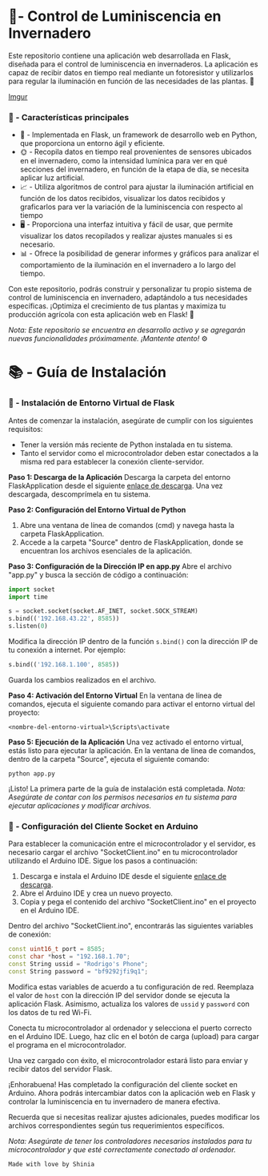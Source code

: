 # 🌿- Control de Luminiscencia en Invernadero

Este repositorio contiene una aplicación web desarrollada en Flask, diseñada para el control de luminiscencia en invernaderos. La aplicación es capaz de recibir datos en tiempo real mediante un fotoresistor y utilizarlos para regular la iluminación en función de las necesidades de las plantas. 🌱

[Imgur](https://i.imgur.com/PNguLgR.png)

### 🚀 - Características principales 
- 🐍 - Implementada en Flask, un framework de desarrollo web en Python, que proporciona un entorno ágil y eficiente. 
- 🌞 - Recopila datos en tiempo real provenientes de sensores ubicados en el invernadero, como la intensidad lumínica para ver en qué secciones del invernadero, en función de la etapa de día, se necesita aplicar luz artificial. 
- 📈 - Utiliza algoritmos de control para ajustar la iluminación artificial en función de los datos recibidos, visualizar los datos recibidos y graficarlos para ver la variación de la luminiscencia con respecto al tiempo 
- 🖥️ - Proporciona una interfaz intuitiva y fácil de usar, que permite visualizar los datos recopilados y realizar ajustes manuales si es necesario. 
- 📊 - Ofrece la posibilidad de generar informes y gráficos para analizar el comportamiento de la iluminación en el invernadero a lo largo del tiempo. 

Con este repositorio, podrás construir y personalizar tu propio sistema de control de luminiscencia en invernadero, adaptándolo a tus necesidades específicas. ¡Optimiza el crecimiento de tus plantas y maximiza tu producción agrícola con esta aplicación web en Flask! 🌼

*Nota: Este repositorio se encuentra en desarrollo activo y se agregarán nuevas funcionalidades próximamente. ¡Mantente atento!* ⚙️

# 📚 - Guía de Instalación

### 🐍 - Instalación de Entorno Virtual de Flask

Antes de comenzar la instalación, asegúrate de cumplir con los siguientes requisitos:
- Tener la versión más reciente de Python instalada en tu sistema.
- Tanto el servidor como el microcontrolador deben estar conectados a la misma red para establecer la conexión cliente-servidor.

**Paso 1: Descarga de la Aplicación**
Descarga la carpeta del entorno FlaskApplication desde el siguiente [enlace de descarga](https://github.com/LuisRodrigoBarbaNavarro/probable-engine). Una vez descargada, descomprímela en tu sistema.

**Paso 2: Configuración del Entorno Virtual de Python**
1. Abre una ventana de línea de comandos (cmd) y navega hasta la carpeta FlaskApplication.
2. Accede a la carpeta "Source" dentro de FlaskApplication, donde se encuentran los archivos esenciales de la aplicación.

**Paso 3: Configuración de la Dirección IP en app.py**
Abre el archivo "app.py" y busca la sección de código a continuación:
```python
import socket
import time

s = socket.socket(socket.AF_INET, socket.SOCK_STREAM)
s.bind(('192.168.43.22', 8585))
s.listen(0)
```
Modifica la dirección IP dentro de la función `s.bind()` con la dirección IP de tu conexión a internet. Por ejemplo:
```python
s.bind(('192.168.1.100', 8585))
```
Guarda los cambios realizados en el archivo.

**Paso 4: Activación del Entorno Virtual**
En la ventana de línea de comandos, ejecuta el siguiente comando para activar el entorno virtual del proyecto:
```
<nombre-del-entorno-virtual>\Scripts\activate
```
**Paso 5: Ejecución de la Aplicación**
Una vez activado el entorno virtual, estás listo para ejecutar la aplicación. En la ventana de línea de comandos, dentro de la carpeta "Source", ejecuta el siguiente comando:
```
python app.py
```
¡Listo! La primera parte de la guía de instalación está completada.
*Nota: Asegúrate de contar con los permisos necesarios en tu sistema para ejecutar aplicaciones y modificar archivos.*

### 🤖 - Configuración del Cliente Socket en Arduino

Para establecer la comunicación entre el microcontrolador y el servidor, es necesario cargar el archivo "SocketClient.ino" en tu microcontrolador utilizando el Arduino IDE. Sigue los pasos a continuación:

1. Descarga e instala el Arduino IDE desde el siguiente [enlace de descarga](https://www.arduino.cc/en/software).
2. Abre el Arduino IDE y crea un nuevo proyecto.
3. Copia y pega el contenido del archivo "SocketClient.ino" en el proyecto en el Arduino IDE.

Dentro del archivo "SocketClient.ino", encontrarás las siguientes variables de conexión:
```cpp
const uint16_t port = 8585;
const char *host = "192.168.1.70";
const String ussid = "Rodrigo's Phone";
const String password = "bf9292jfi9q1";
```
Modifica estas variables de acuerdo a tu configuración de red. Reemplaza el valor de `host` con la dirección IP del servidor donde se ejecuta la aplicación Flask. Asimismo, actualiza los valores de `ussid` y `password` con los datos de tu red Wi-Fi.

Conecta tu microcontrolador al ordenador y selecciona el puerto correcto en el Arduino IDE. Luego, haz clic en el botón de carga (upload) para cargar el programa en el microcontrolador.

Una vez cargado con éxito, el microcontrolador estará listo para enviar y recibir datos del servidor Flask.

¡Enhorabuena! Has completado la configuración del cliente socket en Arduino. Ahora podrás intercambiar datos con la aplicación web en Flask y controlar la luminiscencia en tu invernadero de manera efectiva.

Recuerda que si necesitas realizar ajustes adicionales, puedes modificar los archivos correspondientes según tus requerimientos específicos.

*Nota: Asegúrate de tener los controladores necesarios instalados para tu microcontrolador y que esté correctamente conectado al ordenador.*

```Made with love by Shinia```
